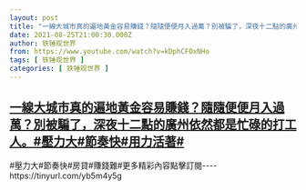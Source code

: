 ```yaml
---
layout: post
title: "一線大城市真的遍地黃金容易賺錢？隨隨便便月入過萬？別被騙了，深夜十二點的廣州依然都是忙碌的打工人。#壓力大#節奏快#用力活著#"
date: 2021-08-25T21:00:30.000Z
author: 铁锤观世界
from: https://www.youtube.com/watch?v=kDphCFOxNHo
tags: [ 铁锤观世界 ]
categories: [ 铁锤观世界 ]
---
```

<!--1629925230000-->
[一線大城市真的遍地黃金容易賺錢？隨隨便便月入過萬？別被騙了，深夜十二點的廣州依然都是忙碌的打工人。#壓力大#節奏快#用力活著#](https://www.youtube.com/watch?v=kDphCFOxNHo)
------

<div>
#壓力大#節奏快#房貸#賺錢難#更多精彩內容點擊訂閱----https://tinyurl.com/yb5m4y5g
</div>
